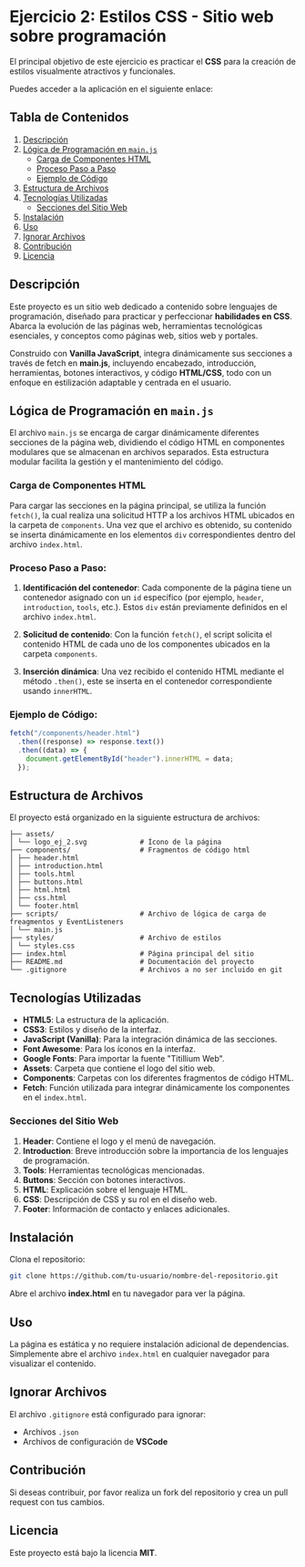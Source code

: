 # Ejercicio 2: Estilos CSS - Sitio web sobre programación

El principal objetivo de este ejercicio es practicar el **CSS** para la creación de estilos visualmente atractivos y funcionales.

Puedes acceder a la aplicación en el siguiente enlace:
[]()

## Tabla de Contenidos

1. [Descripción](#descripción)
2. [Lógica de Programación en `main.js`](#lógica-de-programación-en-mainjs)
   - [Carga de Componentes HTML](#carga-de-componentes-html)
   - [Proceso Paso a Paso](#proceso-paso-a-paso)
   - [Ejemplo de Código](#ejemplo-de-código)
3. [Estructura de Archivos](#estructura-de-archivos)
4. [Tecnologías Utilizadas](#tecnologías-utilizadas)
   - [Secciones del Sitio Web](#secciones-del-sitio-web)
5. [Instalación](#instalación)
6. [Uso](#uso)
7. [Ignorar Archivos](#ignorar-archivos)
8. [Contribución](#contribución)
9. [Licencia](#licencia)

## Descripción

Este proyecto es un sitio web dedicado a contenido sobre lenguajes de programación, diseñado para practicar y perfeccionar **habilidades en CSS**. Abarca la evolución de las páginas web, herramientas tecnológicas esenciales, y conceptos como páginas web, sitios web y portales.

Construido con **Vanilla JavaScript**, integra dinámicamente sus secciones a través de fetch en **main.js**, incluyendo encabezado, introducción, herramientas, botones interactivos, y código **HTML/CSS**, todo con un enfoque en estilización adaptable y centrada en el usuario.

## Lógica de Programación en `main.js`

El archivo `main.js` se encarga de cargar dinámicamente diferentes secciones de la página web, dividiendo el código HTML en componentes modulares que se almacenan en archivos separados. Esta estructura modular facilita la gestión y el mantenimiento del código.

### Carga de Componentes HTML

Para cargar las secciones en la página principal, se utiliza la función `fetch()`, la cual realiza una solicitud HTTP a los archivos HTML ubicados en la carpeta de `components`. Una vez que el archivo es obtenido, su contenido se inserta dinámicamente en los elementos `div` correspondientes dentro del archivo `index.html`.

### Proceso Paso a Paso:

1. **Identificación del contenedor**:
   Cada componente de la página tiene un contenedor asignado con un `id` específico (por ejemplo, `header`, `introduction`, `tools`, etc.). Estos `div` están previamente definidos en el archivo `index.html`.

2. **Solicitud de contenido**:
   Con la función `fetch()`, el script solicita el contenido HTML de cada uno de los componentes ubicados en la carpeta `components`.

3. **Inserción dinámica**:
   Una vez recibido el contenido HTML mediante el método `.then()`, este se inserta en el contenedor correspondiente usando `innerHTML`.

### Ejemplo de Código:

```javascript
fetch("/components/header.html")
  .then((response) => response.text())
  .then((data) => {
    document.getElementById("header").innerHTML = data;
  });
```

## Estructura de Archivos

El proyecto está organizado en la siguiente estructura de archivos:

```plaintext
├── assets/
│ └── logo_ej_2.svg             # Ícono de la página
├── components/                 # Fragmentos de código html
│ ├── header.html
│ ├── introduction.html
│ ├── tools.html
│ ├── buttons.html
│ ├── html.html
│ ├── css.html
│ └── footer.html
├── scripts/                    # Archivo de lógica de carga de freagmentos y EventListeners
│ └── main.js
├── styles/                     # Archivo de estilos
│ └── styles.css
├── index.html                  # Página principal del sitio
├── README.md                   # Documentación del proyecto
└── .gitignore                  # Archivos a no ser incluido en git
```

## Tecnologías Utilizadas

- **HTML5**: La estructura de la aplicación.
- **CSS3**: Estilos y diseño de la interfaz.
- **JavaScript (Vanilla)**: Para la integración dinámica de las secciones.
- **Font Awesome**: Para los íconos en la interfaz.
- **Google Fonts**: Para importar la fuente "Titillium Web".
- **Assets**: Carpeta que contiene el logo del sitio web.
- **Components**: Carpetas con los diferentes fragmentos de código HTML.
- **Fetch**: Función utilizada para integrar dinámicamente los componentes en el `index.html`.

### Secciones del Sitio Web

1. **Header**: Contiene el logo y el menú de navegación.
2. **Introduction**: Breve introducción sobre la importancia de los lenguajes de programación.
3. **Tools**: Herramientas tecnológicas mencionadas.
4. **Buttons**: Sección con botones interactivos.
5. **HTML**: Explicación sobre el lenguaje HTML.
6. **CSS**: Descripción de CSS y su rol en el diseño web.
7. **Footer**: Información de contacto y enlaces adicionales.

## Instalación

Clona el repositorio:

```bash
git clone https://github.com/tu-usuario/nombre-del-repositorio.git
```

Abre el archivo **index.html** en tu navegador para ver la página.

## Uso

La página es estática y no requiere instalación adicional de dependencias. Simplemente abre el archivo `index.html` en cualquier navegador para visualizar el contenido.

## Ignorar Archivos

El archivo `.gitignore` está configurado para ignorar:

- Archivos `.json`
- Archivos de configuración de **VSCode**

## Contribución

Si deseas contribuir, por favor realiza un fork del repositorio y crea un pull request con tus cambios.

## Licencia

Este proyecto está bajo la licencia **MIT**.
